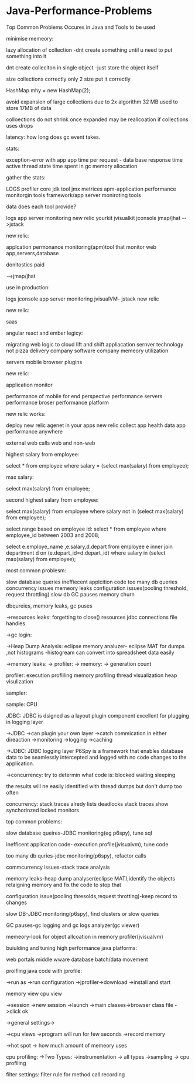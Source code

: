 # Java-Performance-Problems

Top Common Problems Occures in Java and Tools to be used

minimise memeory:

lazy allocation of collection
-dnt create something until u need to put something into it

dnt create colleciton in single object
-just store the object itself

size collections correctly
only 2 size put it correctly

HashMap mhy = new HashMap(2);

avoid expansion of large collections due to 2x algorithm
32 MB used to store 17MB of data

colloections do not shrink once expanded
may be reallcoation if collections uses drops



latency:
how long does gc event takes.

stats:

exception-error with app
app time per request -
data base response time
active thread state
time spent in gc
memory allocation

gather the stats:

LOGS
profiler
core jdk tool
jmx metrices
apm-application performance monitorgin tools
framework/app server moniroting tools

data does each tool provide?

logs
app server monitoring
new relic
yourkit
jvisualkit
jconsole
jmap/jhat
-->jstack

new relic:

applcation permonance monitoring(apm)tool 
that monitor web app,servers,database

donitostics paid

-->jmap/jhat



use in production:

logs
jconsole
app server monitoring
jvisualVM-
jstack
new relic



new relic:

saas

angular react and ember
legicy:

migrating web logic to cloud
lift and shift
appliacation sernver technology
not pizza delivery company software company
memeory utilization

servers
mobile
browser
plugins


new relic:

application monitor 

performance of mobile
for end perspective
performance servers
performance broser
performance platform

new relic works:

deploy new relic agenet in your apps
new relic collect app health data
app performance anywhere


external web calls
web and non-web

highest salary from employee:

select * from employee
where salary = (select max(salary) from employee);

max salary:

select max(salary) from employee;

second highest salary from employee:

select max(salary) from employee where 
salary not in (select max(salary) from employee);

select range based on employee id:
select * from employee where employee_id between 2003 and 2008;

select e.employe_name ,e.salary,d.depart from employee e
inner join department d on (e.depart_id=d.depart_id) where
salary in (select max(salary) from employee);


most common problesm:

slow database queries
ineffiecent applcition code
too many db queries
concurrency issues
memeory leaks
configuration issues(pooling threshold, request throttling)
slow db
GC pauses
memory churn

dbqureies,
memory leaks,
gc puses

->resources leaks:
forgetting to close() resources
jdbc connections
file handles

->gc login:

->Heap Dump Analysis:
 eclipse memory analuzer- eclipse MAT
 for dumps ,not histograms
  -histogream can convert into spreadsheet data easily

->memory leaks:
 -> profiler:
  -> memory: 
    -> generation count

profiler:
execution profliling
memory profiling
thread visualization
heap visulization

sampler:

sample:
 CPU

JDBC:
 JDBC is dsigned as a layout plugin component
 excellent for plugging in logging layer


->JDBC
->can plugin your own layer
->catch commication in either direaction
->monitoring
->logging
->caching

->JDBC:
JDBC logging layer
P6Spy is a framework that enables database data to be seamlessly intercepted and logged with no code changes to the application.

->concurrency:
try to determin what code is:
blocked
waiting
sleeping

the results will ne easily identified with thread dumps
but don't dump too often

concurrency:
stack traces alredy lists deadlocks
stack traces show synchorinzed locked monitors


top common problems:

slow database queires-JDBC monitoring(eg p6spy), tune sql

inefficent application code- execution profile(jvisualvm), tune code

too many db quries-jdbc monitoring(p6spy), refactor calls

commcurrency issues-stack trace analysis

memorry leaks-heap dump analyser(eclipse MAT),identify the objects retaigning memory and fix the code to stop that

configuration issue(pooling thresolds,request throtting)-keep record to changes

slow DB-JDBC monitoring(p6spy), find clusters or slow queries

GC pauses-gc logging and gc logs analyzer(gc viewer)

memeory-look for object allcoation in memory profiler(jvisualvm)


buiulding and tuning high performance java platforms:

web portals
middle wware
database
batch/data movement


proifling java code with jprofile:

->run as
->run configuration
->jprofiler->download
->install and start

memory view
cpu view

->session
->new session
->launch
->main classes->browser class file
->click ok

->general settings->

->cpu views
->program will run for few seconds
->record memory

->hot spot -> how much amount of memeory uses

cpu profiling:
->Two Types:
->instrumentation  -> all  types
->sampling   -> cpu profiling

filter settings:
filter rule for method call recording








